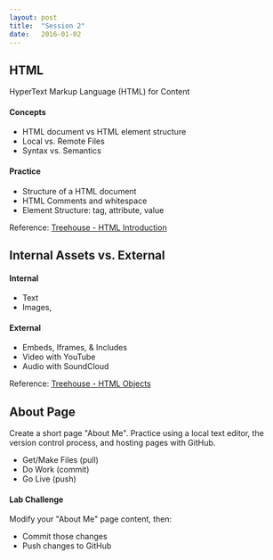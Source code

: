 ```yaml
---
layout: post
title:  "Session 2"
date:   2016-01-02
---
```

## HTML

HyperText Markup Language (HTML) for Content

#### Concepts

* HTML document vs HTML element structure
* Local vs. Remote Files
* Syntax vs. Semantics

#### Practice

* Structure of a HTML document
* HTML Comments and whitespace
* Element Structure: tag, attribute, value

Reference: [Treehouse - HTML Introduction](https://teamtreehouse.com/library/html/introduction/)

## Internal Assets vs. External

#### Internal

* Text
* Images,

#### External

* Embeds, Iframes, & Includes
* Video with YouTube
* Audio with SoundCloud

Reference: [Treehouse - HTML Objects](https://teamtreehouse.com/library/html/objects/embedded-elements)

## About Page

Create a short page "About Me". Practice using a local text editor, the version control process, and hosting pages with GitHub.

* Get/Make Files (pull)
* Do Work (commit)
* Go Live (push)

#### Lab Challenge

Modify your "About Me" page content, then:

* Commit those changes
* Push changes to GitHub
